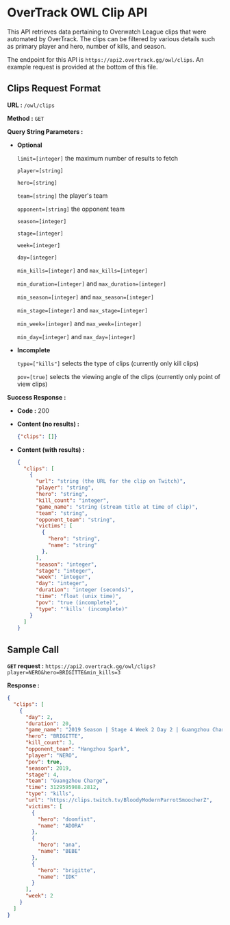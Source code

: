 # OverTrack OWL Clip API

This API retrieves data pertaining to Overwatch League clips that were automated by OverTrack. The clips can be filtered by various details such as primary player and hero, number of kills, and season.

The endpoint for this API is `https://api2.overtrack.gg/owl/clips`. An example request is provided at the bottom of this file.

## Clips Request Format

**URL :** `/owl/clips`

**Method :** `GET`

**Query String Parameters :**

* **Optional**

    `limit=[integer]` the maximum number of results to fetch
    
    `player=[string]`
    
    `hero=[string]`
    
    `team=[string]` the player's team
    
    `opponent=[string]` the opponent team
    
    `season=[integer]`
    
    `stage=[integer]`
    
    `week=[integer]`
    
    `day=[integer]`
    
    `min_kills=[integer]` and `max_kills=[integer]`
    
    `min_duration=[integer]` and `max_duration=[integer]`
    
    `min_season=[integer]` and `max_season=[integer]`
    
    `min_stage=[integer]` and `max_stage=[integer]`
    
    `min_week=[integer]` and `max_week=[integer]`
    
    `min_day=[integer]` and `max_day=[integer]`
    
* **Incomplete**

    `type=["kills"]` selects the type of clips (currently only kill clips)
    
    `pov=[true]` selects the viewing angle of the clips (currently only point of view clips)

**Success Response :**

* **Code :** 200

* **Content (no results) :**

    ```json
    {"clips": []}
    ```
    
* **Content (with results) :**

    ```json
    {
      "clips": [
        {
          "url": "string (the URL for the clip on Twitch)",
          "player": "string",
          "hero": "string",
          "kill_count": "integer",
          "game_name": "string (stream title at time of clip)",
          "team": "string",
          "opponent_team": "string",
          "victims": [
            {
              "hero": "string",
              "name": "string"
            },
          ],
          "season": "integer",
          "stage": "integer",
          "week": "integer",
          "day": "integer",
          "duration": "integer (seconds)",
          "time": "float (unix time)",
          "pov": "true (incomplete)",
          "type": "'kills' (incomplete)"
        }
      ]
    }
    ```

## Sample Call

**`GET` request :** `https://api2.overtrack.gg/owl/clips?player=NERO&hero=BRIGITTE&min_kills=3`

**Response :**

```json
{
  "clips": [
    {
      "day": 2,
      "duration": 20,
      "game_name": "2019 Season | Stage 4 Week 2 Day 2 | Guangzhou Charge vs. Hangzhou Spark",
      "hero": "BRIGITTE",
      "kill_count": 3,
      "opponent_team": "Hangzhou Spark",
      "player": "NERO",
      "pov": true,
      "season": 2019,
      "stage": 4,
      "team": "Guangzhou Charge",
      "time": 3129595988.2812,
      "type": "kills",
      "url": "https://clips.twitch.tv/BloodyModernParrotSmoocherZ",
      "victims": [
        {
          "hero": "doomfist",
          "name": "ADORA"
        },
        {
          "hero": "ana",
          "name": "BEBE"
        },
        {
          "hero": "brigitte",
          "name": "IDK"
        }
      ],
      "week": 2
    }
  ]
}
```
